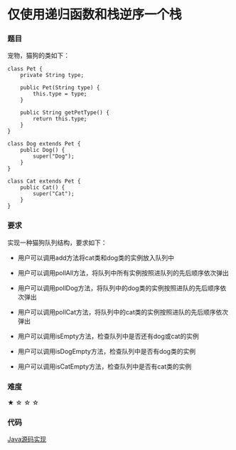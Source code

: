 # 仅使用递归函数和栈逆序一个栈

### 题目

宠物，猫狗的类如下：

    class Pet {
        private String type;

        public Pet(String type) {
            this.type = type;
        }

        public String getPetType() {
            return this.type;
        }
    }

    class Dog extends Pet {
        public Dog() {
            super("Dog");
        }
    }

    class Cat extends Pet {
        public Cat() {
            super("Cat");
        }
    }


### 要求

实现一种猫狗队列结构，要求如下：

  - 用户可以调用add方法将cat类和dog类的实例放入队列中

  - 用户可以调用pollAll方法，将队列中所有实例按照进队列的先后顺序依次弹出

  - 用户可以调用pollDog方法，将队列中的dog类的实例按照进队的先后顺序依次弹出

  - 用户可以调用pollCat方法，将队列中的cat类的实例按照进队的先后顺序依次弹出

  - 用户可以调用isEmpty方法，检查队列中是否还有dog或cat的实例

  - 用户可以调用isDogEmpty方法，检查队列中是否有dog类的实例

  - 用户可以调用isCatEmpty方法，检查队列中是否有cat类的实例

### 难度

 ★ ☆ ☆ ☆

### 代码

 [Java源码实现](../src/Stack4.java)
